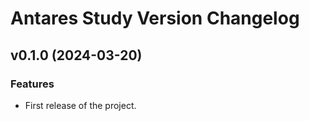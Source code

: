 Antares Study Version Changelog
===============================

v0.1.0 (2024-03-20)
-------------------

### Features

* First release of the project.

